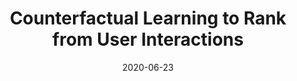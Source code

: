 ---
title: "Counterfactual Learning to Rank from User Interactions"
collection: talks
type: "Invited Talk"
permalink: /talks/2020-06-23-farfetch
venue: "Farfetch"
date: 2020-06-23
location: "Porto, Portugal (Online Event)"
youtube: hDo2s0AO6Y8
slides: /files/slides/2020-farfetch.pdf
publication: /publication/2020-www-tutorial
---